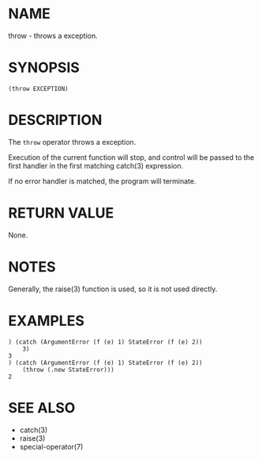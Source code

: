 # NAME
throw - throws a exception.

# SYNOPSIS

    (throw EXCEPTION)

# DESCRIPTION
The `throw` operator throws a exception.

Execution of the current function will stop, and control will be passed to the first handler in the first matching catch(3) expression.

If no error handler is matched, the program will terminate.

# RETURN VALUE
None.

# NOTES
Generally, the raise(3) function is used, so it is not used directly.

# EXAMPLES

    ) (catch (ArgumentError (f (e) 1) StateError (f (e) 2))
        3)
    3
    ) (catch (ArgumentError (f (e) 1) StateError (f (e) 2))
        (throw (.new StateError)))
    2

# SEE ALSO
- catch(3)
- raise(3)
- special-operator(7)
